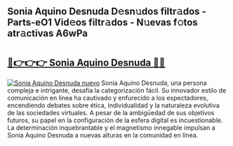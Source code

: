 ## Sonia Aquino Desnuda D𝚎sn𝚞dos filtr𝚊dos - Parts-eO1 Vid𝚎os filtr𝚊dos - N𝚞evas f𝚘tos atr𝚊ctivas A6wPa

# <h2><a href="http://mb3u3u.tromn.icu/?c=Sonia+Aquino+Desnuda">🔗👉👉👉 Sonia Aquino Desnuda 🔗🔗</a></h2>

[![Sonia Aquino Desnuda nuevo](https://i.imgur.com/pEAQMta.gif)](http://mb3u3u.tromn.icu/?c=Sonia+Aquino+Desnuda)
Sonia Aquino Desnuda, una persona compleja e intrigante, desafía la categorización fácil. Su innovador estilo de comunicación en línea ha cautivado y enfurecido a los espectadores, encendiendo debates sobre ética, individualidad y la naturaleza evolutiva de las sociedades virtuales. A pesar de la ambigüedad de sus objetivos futuros, su papel en la configuración de la esfera digital es incuestionable. La determinación inquebrantable y el magnetismo innegable impulsan a Sonia Aquino Desnuda a nuevas alturas en la comunidad en línea.
